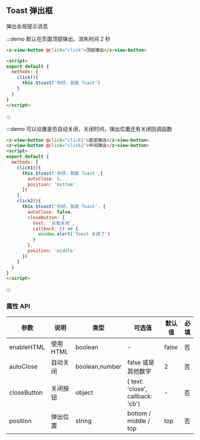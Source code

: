 ## Toast 弹出框
弹出全局提示消息


:::demo 默认在页面顶部弹出，消失时间 2 秒
```html
<z-view-button @click="click">顶部弹出</z-view-button>

<script>
export default {
  methods: {
    click(){
      this.$toast('你好，我是 Toast')
    }
  }
}
</script>
```
:::


:::demo 可以设置是否自动关闭，关闭时间，弹出位置还有关闭回调函数
```html
<z-view-button @click="click1">底部弹出</z-view-button>
<z-view-button @click="click2">中间弹出</z-view-button>
<script>
export default {
  methods: {
    click1(){
      this.$toast('你好，我是 Toast',{
        autoClose: 5,
        position: 'bottom'
      })
    },
    click2(){
      this.$toast('你好，我是 Toast', {
        autoClose: false,
        closeButton: {
          text: '点我关闭',
          callback: () => {
            window.alert('Toast 关闭了')
          }
        },
        position: 'middle'
      })
    }
  }
}
</script>
```
:::

### 属性 API
| 参数      | 说明    | 类型      | 可选值       | 默认值   | 必填 |
|---------- |-------- |---------- |-------------  |-------- | ------- |
| enableHTML     | 使用 HTML   | boolean    |   -  |     false    | 否 |
| autoClose     | 自动关闭   | boolean,number    |    false 或是其他数字  |     2    | 否 |
| closeButton | 关闭按钮 | object | { text: 'close', callback: 'cb'} | - | 否 |
| position | 弹出位置 | string | bottom / middle / top | top | 否

